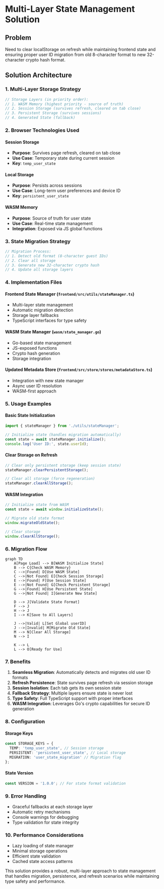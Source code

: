 # Multi-Layer State Management Solution

## Problem

Need to clear localStorage on refresh while maintaining frontend state and ensuring proper user ID
migration from old 8-character format to new 32-character crypto hash format.

## Solution Architecture

### 1. Multi-Layer Storage Strategy

```typescript
// Storage Layers (in priority order):
// 1. WASM Memory (highest priority - source of truth)
// 2. Session Storage (survives refresh, cleared on tab close)
// 3. Persistent Storage (survives sessions)
// 4. Generated State (fallback)
```

### 2. Browser Technologies Used

#### Session Storage

- **Purpose**: Survives page refresh, cleared on tab close
- **Use Case**: Temporary state during current session
- **Key**: `temp_user_state`

#### Local Storage

- **Purpose**: Persists across sessions
- **Use Case**: Long-term user preferences and device ID
- **Key**: `persistent_user_state`

#### WASM Memory

- **Purpose**: Source of truth for user state
- **Use Case**: Real-time state management
- **Integration**: Exposed via JS global functions

### 3. State Migration Strategy

```typescript
// Migration Process:
// 1. Detect old format (8-character guest IDs)
// 2. Clear all storage
// 3. Generate new 32-character crypto hash
// 4. Update all storage layers
```

### 4. Implementation Files

#### Frontend State Manager (`frontend/src/utils/stateManager.ts`)

- Multi-layer state management
- Automatic migration detection
- Storage layer fallbacks
- TypeScript interfaces for type safety

#### WASM State Manager (`wasm/state_manager.go`)

- Go-based state management
- JS-exposed functions
- Crypto hash generation
- Storage integration

#### Updated Metadata Store (`frontend/src/store/stores/metadataStore.ts`)

- Integration with new state manager
- Async user ID resolution
- WASM-first approach

### 5. Usage Examples

#### Basic State Initialization

```typescript
import { stateManager } from './utils/stateManager';

// Initialize state (handles migration automatically)
const state = await stateManager.initialize();
console.log('User ID:', state.userId);
```

#### Clear Storage on Refresh

```typescript
// Clear only persistent storage (keep session state)
stateManager.clearPersistentStorage();

// Clear all storage (force regeneration)
stateManager.clearAllStorage();
```

#### WASM Integration

```javascript
// Initialize state from WASM
const state = await window.initializeState();

// Migrate old state format
window.migrateOldState();

// Clear storage
window.clearAllStorage();
```

### 6. Migration Flow

```mermaid
graph TD
    A[Page Load] --> B[WASM Initialize State]
    B --> C{Check WASM Memory}
    C -->|Found| D[Use WASM State]
    C -->|Not Found| E[Check Session Storage]
    E -->|Found| F[Use Session State]
    E -->|Not Found| G[Check Persistent Storage]
    G -->|Found| H[Use Persistent State]
    G -->|Not Found| I[Generate New State]

    D --> J[Validate State Format]
    F --> J
    H --> J
    I --> K[Save to All Layers]

    J -->|Valid| L[Set Global userID]
    J -->|Invalid| M[Migrate Old State]
    M --> N[Clear All Storage]
    N --> I

    K --> L
    L --> O[Ready for Use]
```

### 7. Benefits

1. **Seamless Migration**: Automatically detects and migrates old user ID formats
2. **Refresh Persistence**: State survives page refresh via session storage
3. **Session Isolation**: Each tab gets its own session state
4. **Fallback Strategy**: Multiple layers ensure state is never lost
5. **Type Safety**: Full TypeScript support with proper interfaces
6. **WASM Integration**: Leverages Go's crypto capabilities for secure ID generation

### 8. Configuration

#### Storage Keys

```typescript
const STORAGE_KEYS = {
  TEMP: 'temp_user_state', // Session storage
  PERSISTENT: 'persistent_user_state', // Local storage
  MIGRATION: 'user_state_migration' // Migration flag
};
```

#### State Version

```typescript
const VERSION = '1.0.0'; // For state format validation
```

### 9. Error Handling

- Graceful fallbacks at each storage layer
- Automatic retry mechanisms
- Console warnings for debugging
- Type validation for state integrity

### 10. Performance Considerations

- Lazy loading of state manager
- Minimal storage operations
- Efficient state validation
- Cached state access patterns

This solution provides a robust, multi-layer approach to state management that handles migration,
persistence, and refresh scenarios while maintaining type safety and performance.
